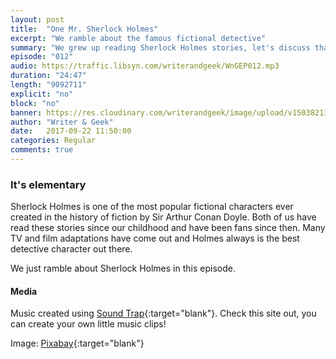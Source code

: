 ```yaml
---
layout: post
title:  "One Mr. Sherlock Holmes"
excerpt: "We ramble about the famous fictional detective"
summary: "We grew up reading Sherlock Holmes stories, let's discuss that."
episode: "012"
audio: https://traffic.libsyn.com/writerandgeek/WnGEP012.mp3
duration: "24:47"
length: "9092711"
explicit: "no"
block: "no"
banner: https://res.cloudinary.com/writerandgeek/image/upload/v1503821319/sherlock.jpg
author: "Writer & Geek"
date:   2017-09-22 11:50:00
categories: Regular
comments: true
---
```


### It's elementary
Sherlock Holmes is one of the most popular fictional characters ever created in the history of fiction by Sir Arthur Conan Doyle. Both of us have read these stories since our childhood and have been fans since then. Many TV and film adaptations have come out and Holmes always is the best detective character out there.

We just ramble about Sherlock Holmes in this episode.

#### Media
Music created using [Sound Trap](https://www.soundtrap.com){:target="blank"}. Check this site out, you can create your own little music clips!

Image: [Pixabay](https://pixabay.com/en/input-door-sherlock-holmes-london-407546/){:target="blank"}
